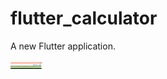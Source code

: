 # flutter_calculator

A new Flutter application.

<img src="calculator.jpeg" width=50 height=10>




